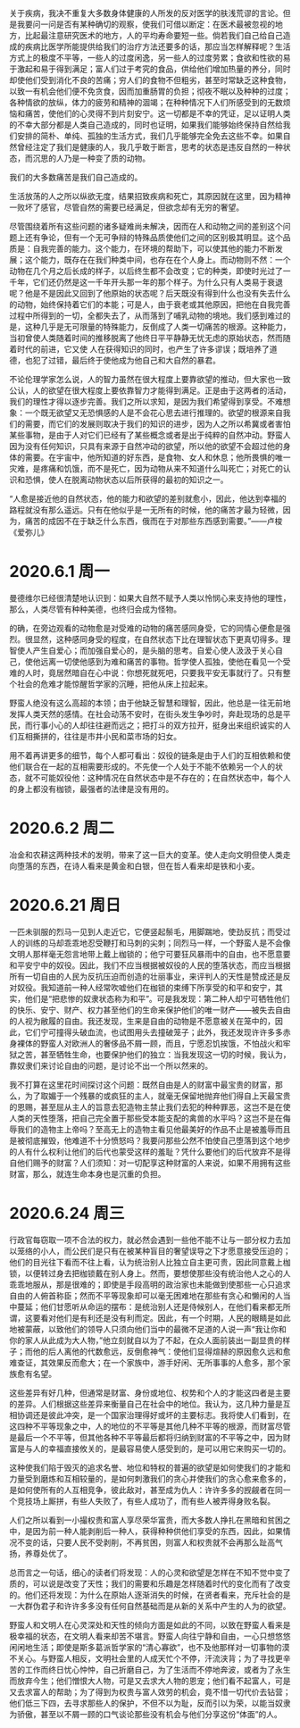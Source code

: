 关于疾病，我决不重复大多数身体健康的人所发的反对医学的肤浅荒谬的言论。但是我要问一问是否有某种确切的观察，使我们可借以断定：在医术最被忽视的地方，比起最注意研究医术的地方，人的平均寿命要短一些。倘若我们自己给自己造成的疾病比医学所能提供给我们的治疗方法还要多的话，那应当怎样解释呢？生活方式上的极度不平等，一些人的过度闲逸，另一些人的过度劳累；食欲和性欲的易于激起和易于得到满足；富人们过于考究的食品，供给他们增加热量的养分，同时却使他们受到消化不良的苦痛；穷人们的食物不但粗劣，甚至时常缺乏这种食物，以致一有机会他们便不免贪食，因而加重肠胃的负担；彻夜不眠以及种种的过度；各种情欲的放纵，体力的疲劳和精神的涸竭；在种种情况下人们所感受到的无数烦恼和痛苦，使他们的心灵得不到片刻安宁。这一切都是不幸的凭证，足以证明人类的不幸大部分都是人类自己造成的，同时也证明，如果我们能够始终保持自然给我们安排的简朴、单纯、孤独的生活方式，我们几乎能够完全免去这些不幸。如果自然曾经注定了我们是健康的人，我几乎敢于断言，思考的状态是违反自然的一种状态，而沉思的人乃是一种变了质的动物。

我们的大多数痛苦是我们自己造成的。 

生活放荡的人之所以纵欲无度，结果招致疾病和死亡，其原因就在这里，因为精神一败坏了感官，尽管自然的需要已经满足，但欲念却有无穷的奢望。 

尽管围绕着所有这些问题的诸多疑难尚未解决，因而在人和动物之间的差别这个问题上还有争论，但有一个无可争辩的特殊品质使他们之间的区别极其明显。这个品质是：自我完善的能力。这个能力，在环境的帮助下，可以使其他的能力不断发展；这个能力，既存在在我们种类中间，也存在在个人身上。而动物则不然：一个动物在几个月之后长成的样子，以后终生都不会改变；它的种类，即使时光过了一千年，它们还仍然是这一千年开头那一年的那个样子。为什么只有人类易于衰退呢？他是不是因此又回到了他原始的状态呢？后天既没有得到什么也没有失去什么的动物，始终保持着它们的本能；可是人，由于衰老或其他原因，把他在自我完善过程中所得到的一切，全都失去了，从而落到了哺乳动物的境地。我们感到难过的是，这种几乎是无可限量的特殊能力，反倒成了人类一切痛苦的根源。这种能力，当初曾使人类随着时间的推移脱离了他终日平平静静无忧无虑的原始状态，然而随着时代的前进，它又使 人在获得知识的同时，也产生了许多谬误；既培养了道德，也犯了过错，最后终于使他成为他自己和大自然的暴君。

不论伦理学家怎么说，人的智力虽然在很大程度上要靠欲望的推动，但大家也一致公认，人的欲望在很大程度上要依靠智力才能得到满足。正是由于这两者的活动，我们的理性才得以逐步完善。我们之所以求知，是因为我们希望得到享受。不难想象：一个既无欲望又无恐惧感的人是不会花心思去进行推理的。欲望的根源来自我们的需要，而它们的发展则取决于我们的知识的进步，因为人之所以希冀或者害怕某些事物，是由于人对它们已经有了某些概念或者是出于纯粹的自然冲动。野蛮人因为没有任何知识，只具有来源于自然冲动的欲望，所以他的欲望不会超过他的身体的需要。在宇宙中，他所知道的好东西，是食物、女人和休息；他所畏惧的唯一灾难，是疼痛和饥饿，而不是死亡，因为动物从来不知道什么叫死亡；对死亡的认识和恐惧，使人在脱离动物状态以后所获得的最初的知识之一。

“人愈是接近他的自然状态，他的能力和欲望的差别就愈小，因此，他达到幸福的路程就没有那么遥远。只有在他似乎是一无所有的时候，他的痛苦才最为轻微，因为，痛苦的成因不在于缺乏什么东西，俄而在于对那些东西感到需要。”——卢梭《爱弥儿》

# 2020.6.1 周一
曼德维尔已经很清楚地认识到：如果大自然不赋予人类以怜悯心来支持他的理性，那么，人类尽管有种种美德，也终归会成为怪物。

的确，在旁边观看的动物愈是对受难的动物的痛苦感同身受，它的同情心便愈是强烈。很显然，这种感同身受的程度，在自然状态下比在理智状态下更真切得多。理智使人产生自爱心；而加强自爱心的，是头脑的思考。自爱心使人汲汲于关心自己，使他远离一切使他感到为难和痛苦的事物。哲学使人孤独，使他在看见一个受难的人时，竟居然暗自在心中说：你想死就死吧，只要我平安无事就行了。只有整个社会的危难才能惊醒哲学家的沉睡，把他从床上拉起来。

野蛮人绝没有这么高超的本领；由于他缺乏智慧和理智，因此，他总是一往无前地发挥人类天然的感情。在社会动荡不安时，在街头发生争吵时，奔赴现场的总是平民，而行事小心的人却往往避而远之；把打斗的双方拉开，挺身出来组织诚实的人们互相撕拼的，往往是市井小民和菜市场的妇女。

用不着再讲更多的细节，每个人都可看出：奴役的链条是由于人们的互相依赖和使他们联合在一起的互相需要形成的。不先使一个人处于不能不依赖另一个人的状态，就不可能奴役他：这种情况在自然状态中是不存在的；在自然状态中，每个人的身上都没有枷锁，最强者的法律是没有用的。

# 2020.6.2 周二
冶金和农耕这两种技术的发明，带来了这一巨大的变革。使人走向文明但使人类走向堕落的东西，在诗人看来是黄金和白银，但在哲人看来却是铁和小麦。

# 2020.6.21 周日
一匹未驯服的烈马一见到人走近它，它便竖起鬃毛，用脚踹地，使劲反抗；而受过人的训练的马却乖乖地忍受鞭打和马刺的尖刺；同烈马一样，一个野蛮人是不会像文明人那样毫无怨言地带上戴上枷锁的；他宁可要狂风暴雨中的自由，也不愿意要和平安宁中的奴役。因此，我们不应当根据被奴役的人民的堕落状态，而应当根据所有一切自由的人民为反抗压迫而创造的壮丽事业，来评判人的天性是赞成还是反对奴役。我知道前一种人经常吹嘘他们在枷锁的束缚下所享受的和平和安宁，其实，他们是“把悲惨的奴隶状态称为和平”。可是我发现：第二种人却宁可牺牲他们的快乐、安宁、财产、权力甚至他们的生命来保护他们的唯一财产——被失去自由的人视为敝履的自由。我还发现，生来是自由的动物是不愿意被关在笼中的，因此，它们宁可撞得头破血流，也试图用头去撞破笼子；此外，我还发现许许多多赤身裸体的野蛮人对欧洲人的奢侈品不屑一顾，而且，宁愿忍饥挨饿，不怕战火和牢狱之苦，甚至牺牲生命，也要保护他们的独立：当我发现这一切的时候，我认为，靠奴隶们来讨论自由的问题，是讨论不出一个所以然来的。

我不打算在这里花时间探讨这个问题：既然自由是人的财富中最宝贵的财富，那么，为了取媚于一个残暴的或疯狂的主人，就毫无保留地抛弃他们得自上天最宝贵的恩赐，甚至屈从主人的旨意去犯造物主禁止我们去犯的种种罪恶，这岂不是在使人类的天性堕落，把自己完全置于那些受本能支配的禽兽的水平吗？这岂不是在侮辱我们的造物主上帝吗？至高无上的造物主看见他最美好的作品不止是被羞辱而且是被彻底摧毁，他难道不十分愤怒吗？我要问那些公然不怕使自己堕落到这个地步的人有什么权利让他们的后代也蒙受这样的羞耻？凭什么要他们的后代放弃不是得自他们赐予的财富？人们须知：对一切配享这种财富的人来说，如果不用拥有这些财富，那么，就连生命本身也是沉重的负担。

# 2020.6.24 周三
行政官每窃取一项不合法的权力，就必然会遇到一些他不能不让与一部分权力去加以笼络的小人，而公民们是只有在被某种盲目的奢望误导之下才愿意接受压迫的；他们的目光往下看而不往上看，认为统治别人比独立自主更可贵，因此同意戴上枷锁，以便转过身去把枷锁戴在别人身上。然而，要想使那些没有统治他人之心的人乖乖地服从，那是很难的；即使是手段高明的政治家也未能做到使那些一心只追求自由的人俯首称臣；然而不平等现象却可以毫无困难地在那些有贪心和懒闲的人当中蔓延；他们甘愿听从命运的摆布：是统治别人还是侍候别人，在他们看来都无所谓，这要看对他们是有利还是没有利而定。因此，有一个时期，人民的眼睛是如此地被蒙蔽，以致他们的领导人只须向他们当中的最微不足道的人说一声“我让你和你的家人从此成为大人物，”他立刻就自以为了不起，在众人面前装出一副显贵的样子；而他的后人离他的代数愈远，反倒愈神气：使他们显得煊赫的原因愈久远和愈难查证，其效果反而愈大；在一个家族中，游手好闲、无所事事的人愈多，那个家族愈有名望。

这些差异有好几种，但通常是财富、身份或地位、权势和个人的才能这四者是主要的差异。人们根据这些差异来衡量自己在社会中的地位。我认为，这几种力量是互相协调还是彼此冲突，是一个国家治理得好或坏的主要标志。我将使人们看到，在这四种不平等现象之中，人的地位的不平等是其他几种不平等的根源，而财富尽管是最后一个不平等，但其他各种不平等最后都将归纳到财富的不平等之中，因为财富是与人的幸福直接攸关的，是最容易使人感受到的，是可以用它来购买一切的。

这种使我们陷于毁灭的追求名誉、地位和特权的普遍的欲望是如何使我们的才能和力量受到磨炼和互相较量的，是如何刺激我们的贪心并使我们的贪心愈来愈多的，是如何使所有的人互相竞争，彼此敌对，甚至成为仇人：许许多多的觊觎者在同一个竞技场上厮拼，有些人失败了，有些人成功了，而有些人被弄得身败名裂。

人们之所以看到一小撮权贵和富人享尽荣华富贵，而大多数人挣扎在黑暗和贫困之中，是因为前一种人能剥削后一种人，获得种种供他们享受的东西，因此，如果情况不变的话，只要人民不受剥削，不再贫困，则富人和权贵就不会再那么趾高气扬，养尊处优了。

总而言之一句话，细心的读者们将发现：人的心灵和欲望是怎样在不知不觉中变了质的，可以说是改变了天性；我们的需要和乐趣是怎样随着时代的变化而有了改变的。他们还将发现：为什么在原始人逐渐消失的时候，在贤者看来，充斥社会的是一大群伪君子和许许多多没有任何自然基础而是从新的关系中产生的人为的欲望。

野蛮人和文明人在心灵深处和天性的倾向方面是如此的不同，以致在野蛮人看来是极幸福的状态，在文明人看来却苦不堪言。野蛮人向往宁静和自由，一心只想悠悠闲闲地生活；即使是斯多葛派哲学家的“清心寡欲”，也不及他那样对一切事物的漠不关心。与野蛮人相反，文明社会里的人成天忙个不停，汗流浃背；为了寻找更辛苦的工作而终日忧心忡忡，自己折磨自己，为了生活而不停地奔波，或者为了永生而放弃今生；他们憎恨大人物，可是又去求大人物的恩宠；他们看不起富人，可是又去求富人的帮助；为了得到为权贵与富人效劳的机会，竟不惜一切代价去钻营；他们低三下四，去寻求那些人的保护，不但不以为耻，反而引以为荣，以能当奴隶为骄傲，甚至以不屑一顾的口气谈论那些没有机会与他们分享这份“体面”的人。


